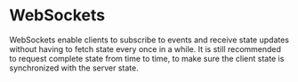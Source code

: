 # WebSockets

WebSockets enable clients to subscribe to events and receive state updates without having to fetch state every once in a while. It is still recommended to request complete state from time to time, to make sure the client state is synchronized with the server state.